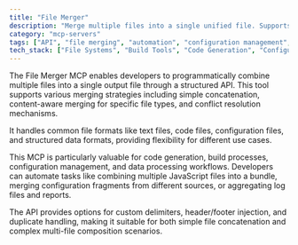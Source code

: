 ```yaml
---
title: "File Merger"
description: "Merge multiple files into a single unified file. Supports various file types and merging strategies."
category: "mcp-servers"
tags: ["API", "file merging", "automation", "configuration management", "data processing", "code generation"]
tech_stack: ["File Systems", "Build Tools", "Code Generation", "Configuration Management", "Data Processing", "JavaScript"]
---
```


The File Merger MCP enables developers to programmatically combine multiple files into a single output file through a structured API. This tool supports various merging strategies including simple concatenation, content-aware merging for specific file types, and conflict resolution mechanisms. 

It handles common file formats like text files, code files, configuration files, and structured data formats, providing flexibility for different use cases.

This MCP is particularly valuable for code generation, build processes, configuration management, and data processing workflows. Developers can automate tasks like combining multiple JavaScript files into a bundle, merging configuration fragments from different sources, or aggregating log files and reports.

The API provides options for custom delimiters, header/footer injection, and duplicate handling, making it suitable for both simple file concatenation and complex multi-file composition scenarios.